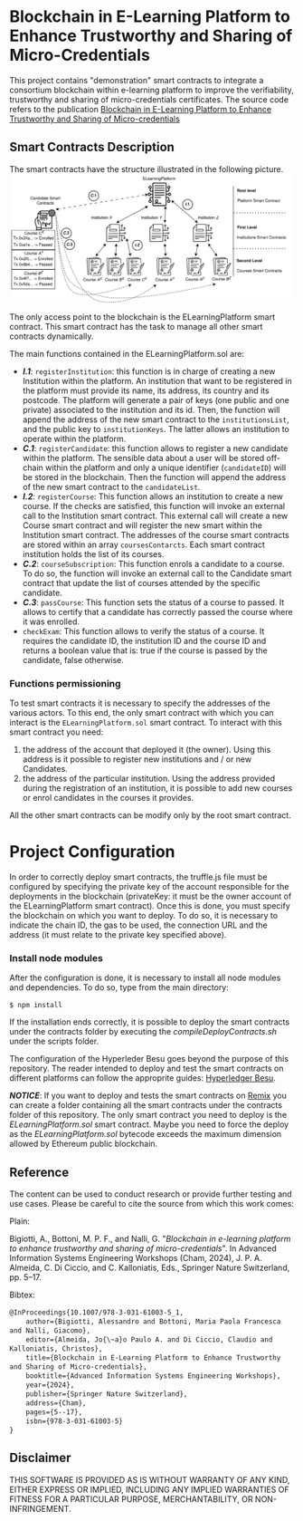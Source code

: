 # Blockchain in E-Learning Platform to Enhance Trustworthy and Sharing of Micro-Credentials

This project contains "demonstration" smart contracts to integrate a consortium blockchain within e-learning platform to improve the verifiability, trustworthy and sharing of micro-credentials certificates. The source code refers to the publication [Blockchain in E-Learning Platform to Enhance Trustworthy and Sharing of Micro-credentials](https://link.springer.com/chapter/10.1007/978-3-031-61003-5_1)

## Smart Contracts Description

The smart contracts have the structure illustrated in the following picture.
![alt text](https://github.com/alessandrobigiotti/micro-credentials-smart-contracts/blob/main/img/smartcontracttree.png?raw=true)

The only access point to the blockchain is the ELearningPlatform smart contract. This smart contract has the task to manage all other smart contracts dynamically.

The main functions contained in the ELearningPlatform.sol are:
- ***I.1***: ```registerInstitution```: this function is in charge of creating a new Institution within the platform. An institution that want to be registered in the platform must provide its name, its address, its country and its  postcode. The platform will generate a pair of keys (one public and one private) associated to the institution and its id. Then, the function will append the address of the new smart contract to the ```institutionsList```, and the public key to ```institutionKeys```. The latter allows an institution to operate within the platform.
- ***C.1***: ```registerCandidate```: this function allows to register a new candidate within the platform. The sensible data about a user will be stored off-chain within the platform and only a unique identifier (```candidateID```) will be stored in the blockchain. Then the function will append the address of the new smart contract to the ```candidateList```.
- ***I.2***: ```registerCourse```: This function allows an institution to create a new course. If the checks are satisfied, this function will invoke an external call to the Institution smart contract. This external call will create a new Course smart contract and will register the new smart within the Institution smart contract. The addresses of the course smart contracts are stored within an array ```coursesContarcts```. Each smart contract institution holds the list of its courses.
- ***C.2***: ```courseSubscription```: This function enrols a candidate to a course. To do so, the function will invoke an external call to the Candidate smart contract that update the list of courses attended by the specific candidate.
- ***C.3***: ```passCourse```: This function sets the status of a course to passed. It allows to certify that a candidate has correctly passed the course where it was enrolled.
- ```checkExam```: This function allows to verify the status of a course. It requires the candidate ID, the institution ID and the course ID and returns a boolean value that is: true if the course is passed by the candidate, false otherwise.

### Functions permissioning

To test smart contracts it is necessary to specify the addresses of the various actors. To this end, the only smart contract with which you can interact is the ```ELearningPlatform.sol``` smart contract. To interact with this smart contract you need:
  1. the address of the account that deployed it (the owner). Using this address is it possible to register new institutions and / or new Candidates.
  2. the address of the particular institution. Using the address provided during the registration of an institution, it is possible to add new courses or enrol candidates in the courses it provides.

All the other smart contracts can be modify only by the root smart contract.
​


# Project Configuration

In order to correctly deploy smart contracts, the truffle.js file must be configured by specifying the private key of the account responsible for the deployments in the blockchain (privateKey: it must be the owner account of the ELearningPlatform smart contract). Once this is done, you must specify the blockchain on which you want to deploy. To do so, it is necessary to indicate the chain ID, the gas to be used, the connection URL and the address (it must relate to the private key specified above).

### Install node modules

After the configuration is done, it is necessary to install all node modules and dependencies. To do so, type from the main directory:
```
$ npm install
```
If the installation ends correctly, it is possible to deploy the smart contracts under the contracts folder by executing the *compileDeployContracts.sh* under the scripts folder.

The configuration of the Hyperleder Besu goes beyond the purpose of this repository. The reader intended to deploy and test the smart contracts on different platforms can follow the approprite guides: [Hyperledger Besu](https://github.com/hyperledger/besu).


***NOTICE***: If you want to deploy and tests the smart contracts on [Remix](https://remix.ethereum.org) you can create a folder containing all the smart contracts under the contracts folder of this repository. The only smart contract you need to deploy is the *ELearningPlatform.sol* smart contract. Maybe you need to force the deploy as the *ELearningPlatform.sol* bytecode exceeds the maximum dimension allowed by Ethereum public blockchain.

## Reference
The content can be used to conduct research or provide further testing and use cases. Please be careful to cite the source from which this work comes:

Plain:

Bigiotti, A., Bottoni, M. P. F., and Nalli, G. "*Blockchain in e-learning platform to enhance trustworthy and sharing of micro-credentials*". In Advanced Information Systems Engineering Workshops (Cham, 2024), J. P. A. Almeida, C. Di Ciccio, and C. Kalloniatis, Eds., Springer Nature Switzerland, pp. 5–17.

Bibtex:
```
@InProceedings{10.1007/978-3-031-61003-5_1,
    author={Bigiotti, Alessandro and Bottoni, Maria Paola Francesca and Nalli, Giacomo},
    editor={Almeida, Jo{\~a}o Paulo A. and Di Ciccio, Claudio and Kalloniatis, Christos},
    title={Blockchain in E-Learning Platform to Enhance Trustworthy and Sharing of Micro-credentials},
    booktitle={Advanced Information Systems Engineering Workshops},
    year={2024},
    publisher={Springer Nature Switzerland},
    address={Cham},
    pages={5--17},
    isbn={978-3-031-61003-5}
}
```

## Disclaimer
THIS SOFTWARE IS PROVIDED AS IS WITHOUT WARRANTY OF ANY KIND, EITHER EXPRESS OR IMPLIED, INCLUDING ANY IMPLIED WARRANTIES OF FITNESS FOR A PARTICULAR PURPOSE, MERCHANTABILITY, OR NON-INFRINGEMENT.
